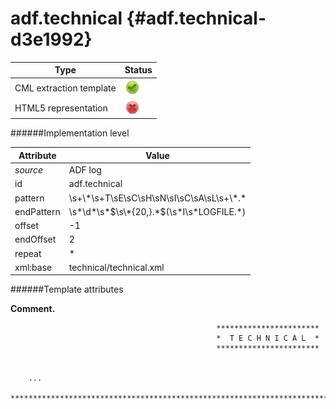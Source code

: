 # adf.technical {#adf.technical-d3e1992}


| Type                                                                                                                                                | Status                                                                                                                                              |
|----|----|
| CML extraction template                                                                                                                             | ![](/imgs/Total.png)                                                                                                                                |
| HTML5 representation                                                                                                                                | ![](/imgs/None.png)                                                                                                                                 |

######Implementation level

| Attribute                                                                                                                                           | Value                                                                                                                                               |
|----|----|
| *source*                                                                                                                                            | ADF log                                                                                                                                             |
| id                                                                                                                                                  | adf.technical                                                                                                                                       |
| pattern                                                                                                                                             | \\s+\\\*\\s+T\\sE\\sC\\sH\\sN\\sI\\sC\\sA\\sL\\s+\\\*.\*                                                                                            |
| endPattern                                                                                                                                          | \\s\*\\d\*\\s\*\$\\s\\\*{20,}.\*\$(\\s\*I\\s\*LOGFILE.\*)                                                                                           |
| offset                                                                                                                                              | -1                                                                                                                                                  |
| endOffset                                                                                                                                           | 2                                                                                                                                                   |
| repeat                                                                                                                                              | \*                                                                                                                                                  |
| xml:base                                                                                                                                            | technical/technical.xml                                                                                                                             |

######Template attributes

**Comment.**

                                                  ***********************
                                                  *  T E C H N I C A L  *
                                                  ***********************


        ...
     ***************************************************************************************************    
        
